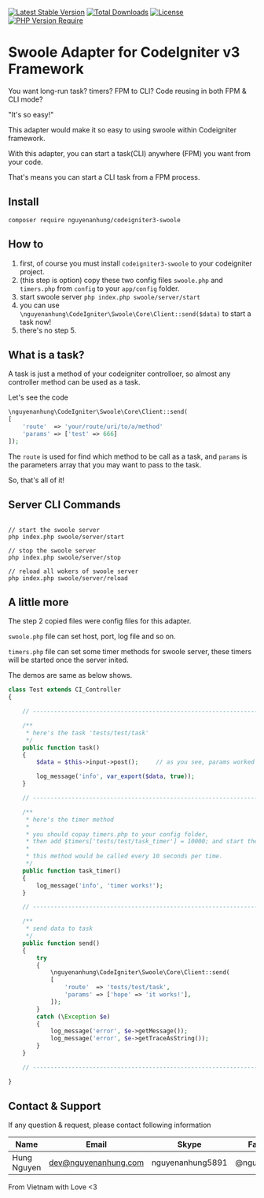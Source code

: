 [![Latest Stable Version](https://img.shields.io/packagist/v/nguyenanhung/codeigniter3-swoole.svg?style=flat-square)](https://packagist.org/packages/nguyenanhung/codeigniter3-swoole)
[![Total Downloads](https://img.shields.io/packagist/dt/nguyenanhung/codeigniter3-swoole.svg?style=flat-square)](https://packagist.org/packages/nguyenanhung/codeigniter3-swoole)
[![License](https://img.shields.io/packagist/l/nguyenanhung/codeigniter3-swoole.svg?style=flat-square)](https://packagist.org/packages/nguyenanhung/codeigniter3-swoole)
[![PHP Version Require](https://img.shields.io/packagist/dependency-v/nguyenanhung/codeigniter3-swoole/php)](https://packagist.org/packages/nguyenanhung/codeigniter3-swoole)

# Swoole Adapter for CodeIgniter v3 Framework

You want long-run task? timers? FPM to CLI? Code reusing in both FPM & CLI mode?

"It's so easy!"

This adapter would make it so easy to using swoole within Codeigniter framework.

With this adapter, you can start a task(CLI) anywhere (FPM) you want from your code.

That's means you can start a CLI task from a FPM process.

## Install

```shell
composer require nguyenanhung/codeigniter3-swoole
```

## How to

1. first, of course you must install `codeigniter3-swoole` to your codeigniter project.
2. (this step is option) copy these two config files `swoole.php` and `timers.php` from `config` to your `app/config` folder.
3. start swoole server `php index.php swoole/server/start`
4. you can use `\nguyenanhung\CodeIgniter\Swoole\Core\Client::send($data)` to start a task now!
5. there's no step 5.

## What is a task?

A task is just a method of your codeigniter controlloer, so almost any controller method can be used as a task.

Let's see the code

```php
\nguyenanhung\CodeIgniter\Swoole\Core\Client::send(
[
    'route'  => 'your/route/uri/to/a/method'
    'params' => ['test' => 666]
]);
```

The `route` is used for find which method to be call as a task, and `params` is the parameters array that you may want to pass to the task.

So, that's all of it!

## Server CLI Commands

```shell

// start the swoole server
php index.php swoole/server/start

// stop the swoole server
php index.php swoole/server/stop

// reload all wokers of swoole server
php index.php swoole/server/reload

```

## A little more

The step 2 copied files were config files for this adapter.

`swoole.php` file can set host, port, log file and so on.

`timers.php` file can set some timer methods for swoole server, these timers will be started once the server inited.

The demos are same as below shows.

```php
class Test extends CI_Controller
{

    // ------------------------------------------------------------------------------

    /**
     * here's the task 'tests/test/task'
     */
    public function task()
    {
        $data = $this->input->post();     // as you see, params worked like normally post data

        log_message('info', var_export($data, true));
    }

    // ------------------------------------------------------------------------------

    /**
     * here's the timer method
     *
     * you should copay timers.php to your config folder,
     * then add $timers['tests/test/task_timer'] = 10000; and start the swoole server.
     *
     * this method would be called every 10 seconds per time.
     */
    public function task_timer()
    {
        log_message('info', 'timer works!');
    }

    // ------------------------------------------------------------------------------

    /**
     * send data to task
     */
    public function send()
    {
        try
        {
            \nguyenanhung\CodeIgniter\Swoole\Core\Client::send(
            [
                'route'  => 'tests/test/task',
                'params' => ['hope' => 'it works!'],
            ]);
        }
        catch (\Exception $e)
        {
            log_message('error', $e->getMessage());
            log_message('error', $e->getTraceAsString());
        }
    }

    // ------------------------------------------------------------------------------

}
```

## Contact & Support

If any question & request, please contact following information

| Name        | Email                | Skype            | Facebook      |
|-------------|----------------------|------------------|---------------|
| Hung Nguyen | dev@nguyenanhung.com | nguyenanhung5891 | @nguyenanhung |

From Vietnam with Love <3
